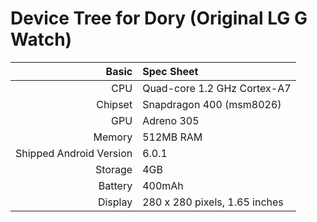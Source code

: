 Device Tree for Dory (Original LG G Watch)
===========================================

Basic   | Spec Sheet
-------:|:-------------------------
CPU     | Quad-core 1.2 GHz Cortex-A7
Chipset | Snapdragon 400 (msm8026)
GPU     | Adreno 305
Memory  | 512MB RAM
Shipped Android Version | 6.0.1
Storage | 4GB
Battery | 400mAh
Display | 280 x 280 pixels, 1.65 inches
